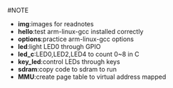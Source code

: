 #NOTE  
- **img**:images for readnotes
- **hello**:test arm-linux-gcc installed correctly
- **options**:practice arm-linux-gcc options
- **led**:light LED0 through GPIO
- **led_c**:LED0,LED2,LED4 to count 0~8 in C
- **key_led**:control LEDs through keys
- **sdram**:copy code to sdram to run
- **MMU**:create page table to virtual address mapped



 
